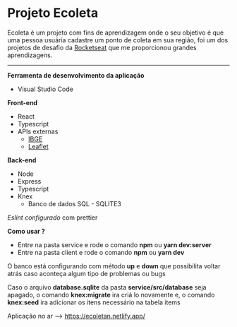 # Projeto Ecoleta

Ecoleta é um projeto com fins de aprendizagem onde o seu objetivo é que uma pessoa usuária cadastre um ponto de coleta em sua região, foi um dos projetos de desafio da <a href="https://www.rocketseat.com.br/">Rocketseat</a> que me proporcionou grandes aprendizagens.

---

**Ferramenta de desenvolvimento da aplicação**

- Visual Studio Code

**Front-end**

- React
- Typescript
- APIs externas
  - <a href="https://servicodados.ibge.gov.br/api/docs/localidades">IBGE</a>
  - <a href="https://leafletjs.com/">Leaflet</a>

**Back-end**

- Node
- Express
- Typescript
- Knex
  - Banco de dados SQL - SQLITE3

_Eslint configurado_ com prettier

**Como usar ?**

- Entre na pasta service e rode o comando **npm** ou **yarn dev:server**
- Entre na pasta client e rode o comando **npm** ou **yarn dev**

O banco está configurando com método **up** e **down** que possibilita voltar atrás caso aconteça algum tipo de problemas ou bugs

Caso o arquivo **database.sqlite** da pasta **service/src/database** seja apagado, o comando **knex:migrate** ira criá lo novamente e, o comando **knex:seed** ira adicionar os itens necessário na tabela items

Aplicação no ar --> https://ecoletan.netlify.app/
